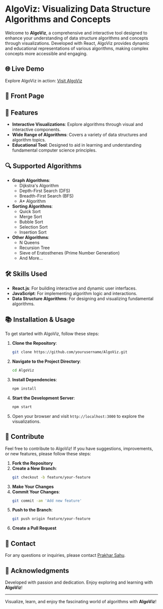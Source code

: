 # AlgoViz: Visualizing Data Structure Algorithms and Concepts

Welcome to **AlgoViz**, a comprehensive and interactive tool designed to enhance your understanding of data structure algorithms and concepts through visualizations. Developed with React, AlgoViz provides dynamic and educational representations of various algorithms, making complex concepts more accessible and engaging.

## 🌐 Live Demo

Explore AlgoViz in action: [Visit AlgoViz](https://algo-viz-two.vercel.app/) <!-- Replace with your live website URL -->

## 📸 Front Page

 <!-- Replace 'assets/frontpage.png' with the path to your screenshot -->

## 🚀 Features

- **Interactive Visualizations**: Explore algorithms through visual and interactive components.
- **Wide Range of Algorithms**: Covers a variety of data structures and algorithm topics.
- **Educational Tool**: Designed to aid in learning and understanding fundamental computer science principles.

## 🔍 Supported Algorithms

- **Graph Algorithms**:
  - Dijkstra's Algorithm
  - Depth-First Search (DFS)
  - Breadth-First Search (BFS)
  - A* Algorithm
- **Sorting Algorithms**:
  - Quick Sort
  - Merge Sort
  - Bubble Sort
  - Selection Sort
  - Insertion Sort
- **Other Algorithms**:
  - N Queens
  - Recursion Tree
  - Sieve of Eratosthenes (Prime Number Generation)
  - And More...

## 🛠️ Skills Used

- **React.js**: For building interactive and dynamic user interfaces.
- **JavaScript**: For implementing algorithm logic and interactions.
- **Data Structure Algorithms**: For designing and visualizing fundamental algorithms.

## 📚 Installation & Usage

To get started with AlgoViz, follow these steps:

1. **Clone the Repository**:
    ```bash
    git clone https://github.com/yourusername/AlgoViz.git
    ```
2. **Navigate to the Project Directory**:
    ```bash
    cd AlgoViz
    ```
3. **Install Dependencies**:
    ```bash
    npm install
    ```
4. **Start the Development Server**:
    ```bash
    npm start
    ```
5. Open your browser and visit `http://localhost:3000` to explore the visualizations.

## 🎨 Contribute

Feel free to contribute to AlgoViz! If you have suggestions, improvements, or new features, please follow these steps:

1. **Fork the Repository**
2. **Create a New Branch**:
    ```bash
    git checkout -b feature/your-feature
    ```
3. **Make Your Changes**
4. **Commit Your Changes**:
    ```bash
    git commit -am 'Add new feature'
    ```
5. **Push to the Branch**:
    ```bash
    git push origin feature/your-feature
    ```
6. **Create a Pull Request**

## 📧 Contact

For any questions or inquiries, please contact [Prakhar Sahu](mailto:jsahu2814@example.com).

## 🌟 Acknowledgments

Developed with passion and dedication. Enjoy exploring and learning with **AlgoViz**!

---

Visualize, learn, and enjoy the fascinating world of algorithms with **AlgoViz**!
